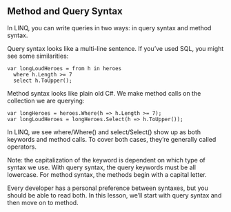 ## Method and Query Syntax

In LINQ, you can write queries in two ways: in query syntax and method syntax.

Query syntax looks like a multi-line sentence. If you’ve used SQL, you might see some similarities:

```
var longLoudHeroes = from h in heroes
  where h.Length >= 7
  select h.ToUpper();

```

Method syntax looks like plain old C#. We make method calls on the collection we are querying:

```
var longHeroes = heroes.Where(h => h.Length >= 7);
var longLoudHeroes = longHeroes.Select(h => h.ToUpper());

```

In LINQ, we see where/Where() and select/Select() show up as both keywords and method calls. To cover both cases, they’re generally called operators.

Note: the capitalization of the keyword is dependent on which type of syntax we use. With query syntax, the query keywords must be all lowercase. For method syntax, the methods begin with a capital letter.

Every developer has a personal preference between syntaxes, but you should be able to read both. In this lesson, we’ll start with query syntax and then move on to method.

